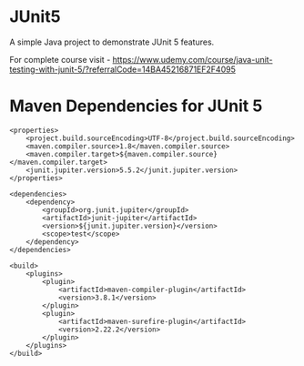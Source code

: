 # JUnit5
A simple Java project to demonstrate JUnit 5 features.

For complete course visit - 
https://www.udemy.com/course/java-unit-testing-with-junit-5/?referralCode=14BA45216871EF2F4095


# Maven Dependencies for JUnit 5

	<properties>
		<project.build.sourceEncoding>UTF-8</project.build.sourceEncoding>
		<maven.compiler.source>1.8</maven.compiler.source>
		<maven.compiler.target>${maven.compiler.source}</maven.compiler.target>
		<junit.jupiter.version>5.5.2</junit.jupiter.version>
	</properties>

	<dependencies>
		<dependency>
			<groupId>org.junit.jupiter</groupId>
			<artifactId>junit-jupiter</artifactId>
			<version>${junit.jupiter.version}</version>
			<scope>test</scope>
		</dependency>
	</dependencies>

	<build>
		<plugins>
			<plugin>
				<artifactId>maven-compiler-plugin</artifactId>
				<version>3.8.1</version>
			</plugin>
			<plugin>
				<artifactId>maven-surefire-plugin</artifactId>
				<version>2.22.2</version>
			</plugin>
		</plugins>
	</build>
